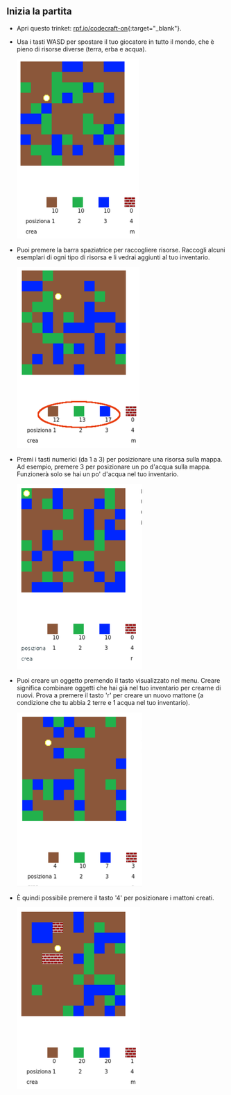 ## Inizia la partita

+ Apri questo trinket: [rpf.io/codecraft-on](http://rpf.io/codecraft-on){:target="_blank"}.

+ Usa i tasti WASD per spostare il tuo giocatore in tutto il mondo, che è pieno di risorse diverse (terra, erba e acqua).
    
    ![schermata](images/craft-move.png)

+ Puoi premere la barra spaziatrice per raccogliere risorse. Raccogli alcuni esemplari di ogni tipo di risorsa e li vedrai aggiunti al tuo inventario.
    
    ![schermata](images/craft-pickup.png)

+ Premi i tasti numerici (da 1 a 3) per posizionare una risorsa sulla mappa. Ad esempio, premere 3 per posizionare un po d'acqua sulla mappa. Funzionerà solo se hai un po' d'acqua nel tuo inventario.
    
    ![schermata](images/craft-place-water.png)

+ Puoi creare un oggetto premendo il tasto visualizzato nel menu. Creare significa combinare oggetti che hai già nel tuo inventario per crearne di nuovi. Prova a premere il tasto 'r' per creare un nuovo mattone (a condizione che tu abbia 2 terre e 1 acqua nel tuo inventario).
    
    ![schermata](images/craft-craft-brick.png)

+ È quindi possibile premere il tasto '4' per posizionare i mattoni creati.
    
    ![schermata](images/craft-place-brick.png)